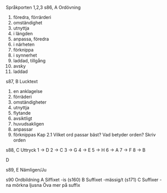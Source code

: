 Språkporten 1,2,3
s86, A Ordövning

1. föredra, förrärderi
2. omständighet
3. utnyttja
4. i längden
5. anpassa, föredra
6. i närheten
7. förknippa
8. i synnerhet
9. laddad, tillgång
10. avsky
11. laddad

s87, B Lucktext

1. en anklagelse
2. förräderi
3. omständigheter
4. utnyttja
5. flytande
6. avsiktligt
7. huvudsakligen
8. anpassar
9. förknippas
Kap 2.1 Vilket ord passar bäst?
Vad betyder orden?
Skriv orden

s88, C Uttryck
1 -> D
2 -> C
3 -> G
4 -> E
5 -> H
6 -> A
7 -> F
8 -> B

D

s89, E Nämligen/Ju

s90 Ordbildning
A Siffixet -is (s160)
B Suffixet -mässig/t (s171)
C Suffixer -na
  mörkna
  ljusna
Öva mer på suffix

